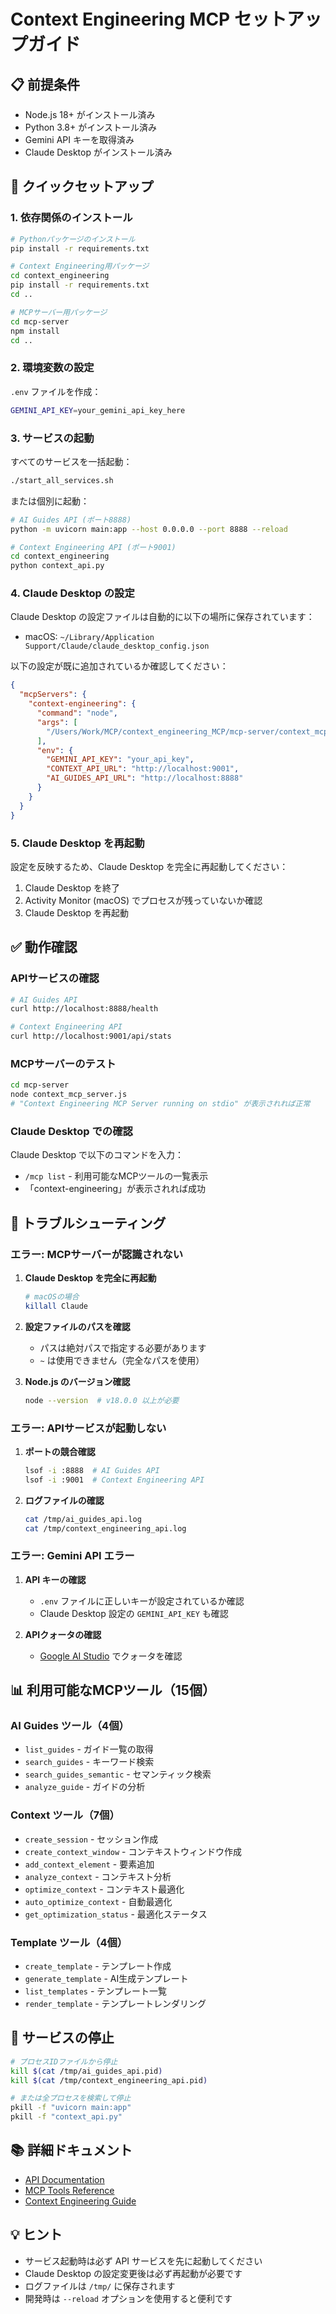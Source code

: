 # Context Engineering MCP セットアップガイド

## 📋 前提条件

- Node.js 18+ がインストール済み
- Python 3.8+ がインストール済み
- Gemini API キーを取得済み
- Claude Desktop がインストール済み

## 🚀 クイックセットアップ

### 1. 依存関係のインストール

```bash
# Pythonパッケージのインストール
pip install -r requirements.txt

# Context Engineering用パッケージ
cd context_engineering
pip install -r requirements.txt
cd ..

# MCPサーバー用パッケージ
cd mcp-server
npm install
cd ..
```

### 2. 環境変数の設定

`.env` ファイルを作成：

```bash
GEMINI_API_KEY=your_gemini_api_key_here
```

### 3. サービスの起動

すべてのサービスを一括起動：

```bash
./start_all_services.sh
```

または個別に起動：

```bash
# AI Guides API (ポート8888)
python -m uvicorn main:app --host 0.0.0.0 --port 8888 --reload

# Context Engineering API (ポート9001)
cd context_engineering
python context_api.py
```

### 4. Claude Desktop の設定

Claude Desktop の設定ファイルは自動的に以下の場所に保存されています：
- macOS: `~/Library/Application Support/Claude/claude_desktop_config.json`

以下の設定が既に追加されているか確認してください：

```json
{
  "mcpServers": {
    "context-engineering": {
      "command": "node",
      "args": [
        "/Users/Work/MCP/context_engineering_MCP/mcp-server/context_mcp_server.js"
      ],
      "env": {
        "GEMINI_API_KEY": "your_api_key",
        "CONTEXT_API_URL": "http://localhost:9001",
        "AI_GUIDES_API_URL": "http://localhost:8888"
      }
    }
  }
}
```

### 5. Claude Desktop を再起動

設定を反映するため、Claude Desktop を完全に再起動してください：

1. Claude Desktop を終了
2. Activity Monitor (macOS) でプロセスが残っていないか確認
3. Claude Desktop を再起動

## ✅ 動作確認

### APIサービスの確認

```bash
# AI Guides API
curl http://localhost:8888/health

# Context Engineering API
curl http://localhost:9001/api/stats
```

### MCPサーバーのテスト

```bash
cd mcp-server
node context_mcp_server.js
# "Context Engineering MCP Server running on stdio" が表示されれば正常
```

### Claude Desktop での確認

Claude Desktop で以下のコマンドを入力：
- `/mcp list` - 利用可能なMCPツールの一覧表示
- 「context-engineering」が表示されれば成功

## 🔧 トラブルシューティング

### エラー: MCPサーバーが認識されない

1. **Claude Desktop を完全に再起動**
   ```bash
   # macOSの場合
   killall Claude
   ```

2. **設定ファイルのパスを確認**
   - パスは絶対パスで指定する必要があります
   - `~` は使用できません（完全なパスを使用）

3. **Node.js のバージョン確認**
   ```bash
   node --version  # v18.0.0 以上が必要
   ```

### エラー: APIサービスが起動しない

1. **ポートの競合確認**
   ```bash
   lsof -i :8888  # AI Guides API
   lsof -i :9001  # Context Engineering API
   ```

2. **ログファイルの確認**
   ```bash
   cat /tmp/ai_guides_api.log
   cat /tmp/context_engineering_api.log
   ```

### エラー: Gemini API エラー

1. **API キーの確認**
   - `.env` ファイルに正しいキーが設定されているか確認
   - Claude Desktop 設定の `GEMINI_API_KEY` も確認

2. **APIクォータの確認**
   - [Google AI Studio](https://makersuite.google.com/) でクォータを確認

## 📊 利用可能なMCPツール（15個）

### AI Guides ツール（4個）
- `list_guides` - ガイド一覧の取得
- `search_guides` - キーワード検索
- `search_guides_semantic` - セマンティック検索
- `analyze_guide` - ガイドの分析

### Context ツール（7個）
- `create_session` - セッション作成
- `create_context_window` - コンテキストウィンドウ作成
- `add_context_element` - 要素追加
- `analyze_context` - コンテキスト分析
- `optimize_context` - コンテキスト最適化
- `auto_optimize_context` - 自動最適化
- `get_optimization_status` - 最適化ステータス

### Template ツール（4個）
- `create_template` - テンプレート作成
- `generate_template` - AI生成テンプレート
- `list_templates` - テンプレート一覧
- `render_template` - テンプレートレンダリング

## 🛑 サービスの停止

```bash
# プロセスIDファイルから停止
kill $(cat /tmp/ai_guides_api.pid)
kill $(cat /tmp/context_engineering_api.pid)

# または全プロセスを検索して停止
pkill -f "uvicorn main:app"
pkill -f "context_api.py"
```

## 📚 詳細ドキュメント

- [API Documentation](./README.md)
- [MCP Tools Reference](./mcp-server/README.md)
- [Context Engineering Guide](./context_engineering/README.md)

## 💡 ヒント

- サービス起動時は必ず API サービスを先に起動してください
- Claude Desktop の設定変更後は必ず再起動が必要です
- ログファイルは `/tmp/` に保存されます
- 開発時は `--reload` オプションを使用すると便利です